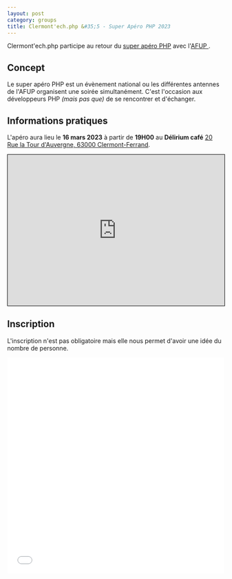 ```yaml
---
layout: post
category: groups
title: Clermont'ech.php &#35;5 - Super Apéro PHP 2023
---
```


Clermont'ech.php participe au retour du [super apéro
PHP](https://afup.org/association/super-apero)
avec l'[AFUP ](https://afup.org/p/984-qui-sommes-nous).

## Concept

Le super apéro PHP est un évènement national ou les différentes antennes de
l'AFUP organisent une soirée simultanément. C'est l'occasion aux développeurs
PHP _(mais pas que)_ de se rencontrer et d'échanger.

## Informations pratiques

L'apéro aura lieu le **16 mars 2023** à partir de **19H00** au **Délirium
café** [20 Rue la Tour d'Auvergne, 63000 Clermont-Ferrand](https://www.openstreetmap.org/?mlat=45.77626&mlon=3.08312#map=19/45.77626/3.08312).

<iframe width="100%" height="350" frameborder="0" scrolling="no" marginheight="0" marginwidth="0" src="https://www.openstreetmap.org/export/embed.html?bbox=3.0807048082351685%2C45.775341457640245%2C3.0855274200439453%2C45.77718413556261&amp;layer=mapnik&amp;marker=45.77626280421267%2C3.083116114139557" style="border: 1px solid black"></iframe>

## Inscription

L'inscription n'est pas obligatoire mais elle nous permet d'avoir une idée du nombre de personne.

<iframe src="//eventbrite.fr/tickets-external?eid=576805630167&ref=etckt" frameborder="0" height="500" width="100%" vspace="0" hspace="0" marginheight="5" marginwidth="5" scrolling="auto" allowtransparency="true"></iframe>
